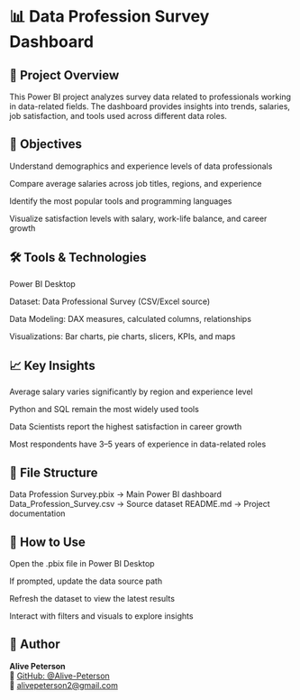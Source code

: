 # 📊 Data Profession Survey Dashboard
## 🧾 Project Overview

This Power BI project analyzes survey data related to professionals working in data-related fields. The dashboard provides insights into trends, salaries, job satisfaction, and tools used across different data roles.

## 🎯 Objectives

Understand demographics and experience levels of data professionals

Compare average salaries across job titles, regions, and experience

Identify the most popular tools and programming languages

Visualize satisfaction levels with salary, work-life balance, and career growth

## 🛠️ Tools & Technologies

Power BI Desktop

Dataset: Data Professional Survey (CSV/Excel source)

Data Modeling: DAX measures, calculated columns, relationships

Visualizations: Bar charts, pie charts, slicers, KPIs, and maps

## 📈 Key Insights

Average salary varies significantly by region and experience level

Python and SQL remain the most widely used tools

Data Scientists report the highest satisfaction in career growth

Most respondents have 3–5 years of experience in data-related roles

## 📂 File Structure
Data Profession Survey.pbix      → Main Power BI dashboard
Data_Profession_Survey.csv       → Source dataset
README.md                        → Project documentation


## 🚀 How to Use

Open the .pbix file in Power BI Desktop

If prompted, update the data source path

Refresh the dataset to view the latest results

Interact with filters and visuals to explore insights

## 👤 Author

**Alive Peterson**  
🔗 [GitHub: @Alive-Peterson](https://github.com/Alive-Peterson)  
📧 alivepeterson2@gmail.com  